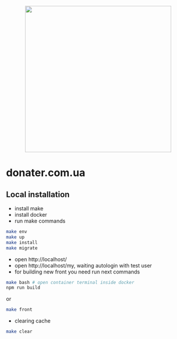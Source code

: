 <p align="center"><a href="https://laravel.com" target="_blank"><img src="https://raw.githubusercontent.com/laravel/art/master/logo-lockup/5%20SVG/2%20CMYK/1%20Full%20Color/laravel-logolockup-cmyk-red.svg" width="400"></a></p>

# donater.com.ua

## Local installation

- install make
- install docker
- run make commands
```bash
make env
make up
make install
make migrate
```
- open http://localhost/
- open http://localhost/my, waiting autologin with test user
- for building new front you need run next commands
```bash
make bash # open container terminal inside docker
npm run build
```
or
```bash
make front
```
- clearing cache
```bash
make clear
```
